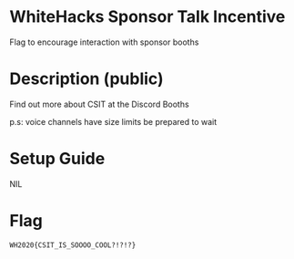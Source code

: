 # WhiteHacks Sponsor Talk Incentive

Flag to encourage interaction with sponsor booths

# Description (public)

Find out more about CSIT at the Discord Booths 

p.s: voice channels have size limits be prepared to wait

# Setup Guide

NIL

# Flag

`WH2020{CSIT_IS_SOOOO_COOL?!?!?}`